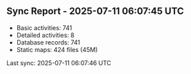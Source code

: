 ## Sync Report - 2025-07-11 06:07:45 UTC

- Basic activities: 741
- Detailed activities: 8
- Database records: 741
- Static maps: 424 files (45M)

Last sync: 2025-07-11 06:07:46 UTC
